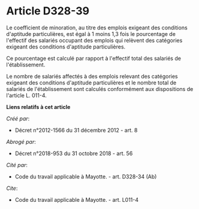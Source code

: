 # Article D328-39

Le coefficient de minoration, au titre des emplois exigeant des conditions d'aptitude particulières, est égal à 1 moins 1,3
fois le pourcentage de l'effectif des salariés occupant des emplois qui relèvent des catégories exigeant des conditions
d'aptitude particulières. 

Ce pourcentage est calculé par rapport à l'effectif total des salariés de l'établissement. 

Le nombre de salariés affectés à des emplois relevant des catégories exigeant des conditions d'aptitude particulières et le
nombre total de salariés de l'établissement sont calculés conformément aux dispositions de l'article L. 011-4.

**Liens relatifs à cet article**

_Créé par_:

  - Décret n°2012-1566 du 31 décembre 2012 - art. 8

_Abrogé par_:

  - Décret n°2018-953 du 31 octobre 2018 - art. 56

_Cité par_:

  - Code du travail applicable à Mayotte. - art. D328-34 (Ab)

_Cite_:

  - Code du travail applicable à Mayotte. - art. L011-4
